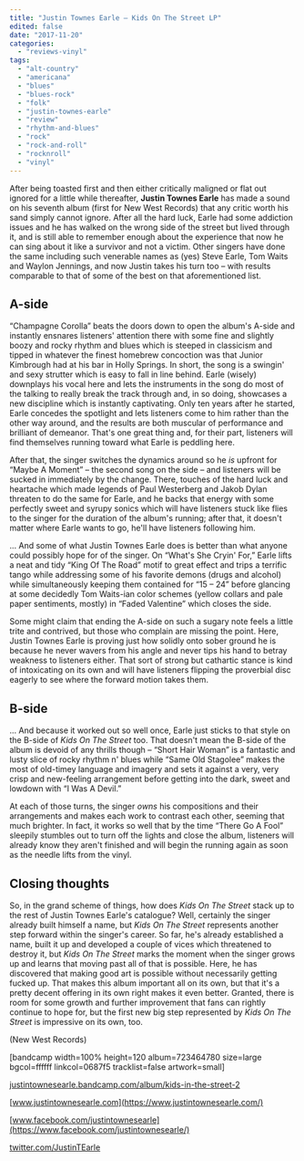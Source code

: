 ```yaml
---
title: "Justin Townes Earle – Kids On The Street LP"
edited: false
date: "2017-11-20"
categories:
  - "reviews-vinyl"
tags:
  - "alt-country"
  - "americana"
  - "blues"
  - "blues-rock"
  - "folk"
  - "justin-townes-earle"
  - "review"
  - "rhythm-and-blues"
  - "rock"
  - "rock-and-roll"
  - "rocknroll"
  - "vinyl"
---
```


After being toasted first and then either critically maligned or flat out ignored for a little while thereafter, **Justin Townes Earle** has made a sound on his seventh album (first for New West Records) that any critic worth his sand simply cannot ignore. After all the hard luck, Earle had some addiction issues and he has walked on the wrong side of the street but lived through it, and is still able to remember enough about the experience that now he can sing about it like a survivor and not a victim. Other singers have done the same including such venerable names as (yes) Steve Earle, Tom Waits and Waylon Jennings, and now Justin takes his turn too – with results comparable to that of some of the best on that aforementioned list.

## A-side

“Champagne Corolla” beats the doors down to open the album's A-side and instantly ensnares listeners' attention there with some fine and slightly boozy and rocky rhythm and blues which is steeped in classicism and tipped in whatever the finest homebrew concoction was that Junior Kimbrough had at his bar in Holly Springs. In short, the song is a swingin' and sexy strutter which is easy to fall in line behind. Earle (wisely) downplays his vocal here and lets the instruments in the song do most of the talking to really break the track through and, in so doing, showcases a new discipline which is instantly captivating. Only ten years after he started, Earle concedes the spotlight and lets listeners come to him rather than the other way around, and the results are both muscular of performance and brilliant of demeanor. That's one great thing and, for their part, listeners will find themselves running toward what Earle is peddling here.

After that, the singer switches the dynamics around so he _is_ upfront for “Maybe A Moment” – the second song on the side – and listeners will be sucked in immediately by the change. There, touches of the hard luck and heartache which made legends of Paul Westerberg and Jakob Dylan threaten to do the same for Earle, and he backs that energy with some perfectly sweet and syrupy sonics which will have listeners stuck like flies to the singer for the duration of the album's running; after that, it doesn't matter where Earle wants to go, he'll have listeners following him.

... And some of what Justin Townes Earle does is better than what anyone could possibly hope for of the singer. On “What's She Cryin' For,” Earle lifts a neat and tidy “King Of The Road” motif to great effect and trips a terrific tango while addressing some of his favorite demons (drugs and alcohol) while simultaneously keeping them contained for “15 – 24” before glancing at some decidedly Tom Waits-ian color schemes (yellow collars and pale paper sentiments, mostly) in “Faded Valentine” which closes the side.

Some might claim that ending the A-side on such a sugary note feels a little trite and contrived, but those who complain are missing the point. Here, Justin Townes Earle is proving just how solidly onto sober ground he is because he never wavers from his angle and never tips his hand to betray weakness to listeners either. That sort of strong but cathartic stance is kind of intoxicating on its own and will have listeners flipping the proverbial disc eagerly to see where the forward motion takes them.

## B-side

... And because it worked out so well once, Earle just sticks to that style on the B-side of _Kids On The Street_ too. That doesn't mean the B-side of the album is devoid of any thrills though – “Short Hair Woman” is a fantastic and lusty slice of rocky rhythm n' blues while “Same Old Stagolee” makes the most of old-timey language and imagery and sets it against a very, very crisp and new-feeling arrangement before getting into the dark, sweet and lowdown with “I Was A Devil.”

At each of those turns, the singer _owns_ his compositions and their arrangements and makes each work to contrast each other, seeming that much brighter. In fact, it works so well that by the time “There Go A Fool” sleepily stumbles out to turn off the lights and close the album, listeners will already know they aren't finished and will begin the running again as soon as the needle lifts from the vinyl.

## Closing thoughts

So, in the grand scheme of things, how does _Kids On The Street_ stack up to the rest of Justin Townes Earle's catalogue? Well, certainly the singer already built himself a name, but _Kids On The Street_ represents another step forward within the singer's career. So far, he's already established a name, built it up and developed a couple of vices which threatened to destroy it, but _Kids On The Street_ marks the moment when the singer grows up and learns that moving past all of that is possible. Here, he has discovered that making good art is possible without necessarily getting fucked up. That makes this album important all on its own, but that it's a pretty decent offering in its own right makes it even better. Granted, there is room for some growth and further improvement that fans can rightly continue to hope for, but the first new big step represented by _Kids On The Street_ is impressive on its own, too.

(New West Records)

\[bandcamp width=100% height=120 album=723464780 size=large bgcol=ffffff linkcol=0687f5 tracklist=false artwork=small\]

[justintownesearle.bandcamp.com/album/kids-in-the-street-2](https://justintownesearle.bandcamp.com/album/kids-in-the-street-2)

[www.justintownesearle.com](https://www.justintownesearle.com/)

[www.facebook.com/justintownesearle](https://www.facebook.com/justintownesearle/)

[twitter.com/JustinTEarle](https://twitter.com/JustinTEarle?ref_src=twsrc%5Egoogle%7Ctwcamp%5Eserp%7Ctwgr%5Eauthor)
